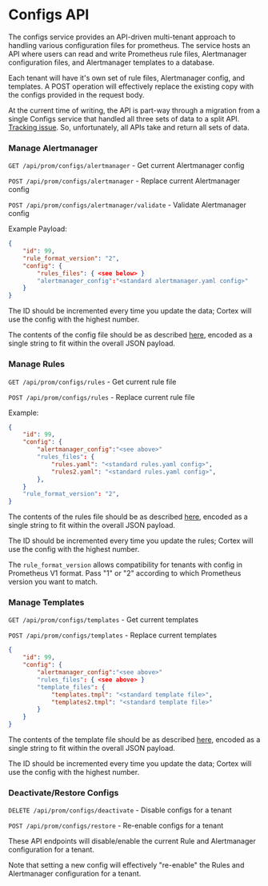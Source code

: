 # Configs API

The configs service provides an API-driven multi-tenant approach to handling various configuration files for prometheus. The service hosts an API where users can read and write Prometheus rule files, Alertmanager configuration files, and Alertmanager templates to a database.

Each tenant will have it's own set of rule files, Alertmanager config, and templates. A POST operation will effectively replace the existing copy with the configs provided in the request body.

At the current time of writing, the API is part-way through a migration from a single Configs service that handled all three sets of data to a split API. [Tracking issue](https://github.com/cortexproject/cortex/issues/619). So, unfortunately, all APIs take and return all sets of data.


### Manage Alertmanager

`GET /api/prom/configs/alertmanager` - Get current Alertmanager config

`POST /api/prom/configs/alertmanager` - Replace current Alertmanager config

`POST /api/prom/configs/alertmanager/validate` - Validate Alertmanager config

Example Payload:

```json
{
    "id": 99,
    "rule_format_version": "2",
    "config": {
        "rules_files": { <see below> }
        "alertmanager_config":"<standard alertmanager.yaml config>"
    }
}
```

The ID should be incremented every time you update the data; Cortex
will use the config with the highest number.

The contents of the config file should be as described [here](https://prometheus.io/docs/prometheus/latest/configuration/alerting_rules/), encoded as a single string to fit within the overall JSON payload.

### Manage Rules

`GET /api/prom/configs/rules` - Get current rule file

`POST /api/prom/configs/rules` - Replace current rule file

Example:

```json
{
    "id": 99,
    "config": {
        "alertmanager_config":"<see above>"
        "rules_files": {
            "rules.yaml": "<standard rules.yaml config>",
            "rules2.yaml": "<standard rules.yaml config>",
        },
    }
    "rule_format_version": "2",
}
```

The contents of the rules file should be as described [here](http://prometheus.io/docs/prometheus/latest/configuration/recording_rules/), encoded as a single string to fit within the overall JSON payload.

The ID should be incremented every time you update the rules; Cortex
will use the config with the highest number.

The `rule_format_version` allows compatibility for tenants with config
in Prometheus V1 format.  Pass "1" or "2" according to which
Prometheus version you want to match.

### Manage Templates

`GET /api/prom/configs/templates` - Get current templates

`POST /api/prom/configs/templates` - Replace current templates

```json
{
    "id": 99,
    "config": {
        "alertmanager_config":"<see above>"
        "rules_files": { <see above> }
        "template_files": {
            "templates.tmpl": "<standard template file>",
            "templates2.tmpl": "<standard template file>"
        }
    }
}
```

The contents of the template file should be as described [here](https://prometheus.io/docs/alerting/notification_examples/#defining-reusable-templates), encoded as a single string to fit within the overall JSON payload.

The ID should be incremented every time you update the data; Cortex
will use the config with the highest number.

### Deactivate/Restore Configs

`DELETE /api/prom/configs/deactivate` - Disable configs for a tenant

`POST /api/prom/configs/restore` - Re-enable configs for a tenant

These API endpoints will disable/enable the current Rule and Alertmanager configuration for a tenant.

Note that setting a new config will effectively "re-enable" the Rules and Alertmanager configuration for a tenant.
